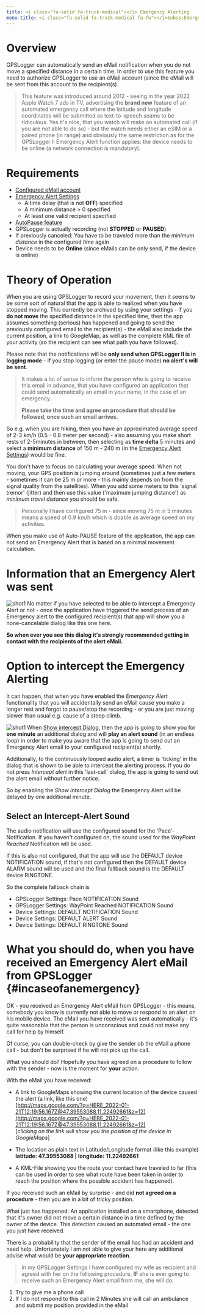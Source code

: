 ```yaml
---
title: <i class="fa-solid fa-truck-medical"></i> Emergency Alerting
menu-title: <i class="fa-solid fa-truck-medical fa-fw"></i>&nbsp;Emergency Alert
---
```

# Overview

GPSLogger can automatically send an eMail notification when you do not move a specified distance in a certain time. In
order to use this feature you need to authorize GPSLogger to use an eMail account (since the eMail will be sent from
this account to the recipient(s).

> This feature was introduced around 2012 - seeing in the year 2022 Apple Watch 7 ads in TV, advertising the **brand
> new** feature of an automated emergency call where the latitude and longitude coordinates will be submitted as
> text-to-speech seams to be ridiculous. Yes it's nice, that you watch will make an automated call (if you are not able
> to do so) - but the watch needs either an eSIM or a paired phone (in range) and obviously the same restriction as for
> the GPSLogger II Emergency Alert function applies: the device needs to be online (a network connection is mandatory).

# Requirements

- [Configured eMail account](../8140-email/)
- [Emergency Alert Settings](../8150-emergency/)
  - A time delay (that is not **OFF**) specified
  - A minimum distance > 0 specified
  - At least one valid recipient specified
- <i class="fa-solid fa-toggle-off"></i> [AutoPause feature](../8010-general/#autopause) 
- GPSLogger is actually recording (not **STOPPED** or **PAUSED**)
- If previously canceled: You have to be traveled more than the _minimum distance_ in the configured _time_ again
- Device needs to be **Online** (since eMails can be only send, if the device is online)

# Theory of Operation

When you are using GPSLogger to record your movement, then it seems to be some sort of natural that the app is able to 
realized when you have stopped moving. This currently be archived by using your settings - if you **do not move** the
specified distance in the specified time, then the app assumes something (serious) has happened and going to send the
previously configured email to the recipient(s) - the eMail also include the current position, a link to GoogleMap, as
well as the complete KML file of your activity (so the recipient can see what path you have followed).

Please note that the notifications will be **only send when GPSLogger II is in logging mode** - if you stop logging (or
enter the pause mode) **no alert's will be sent**.

> It makes a lot of sense to inform the person who is going to receive this email in advance, that you have configured
> an application that could send automatically an email in your name, in the case of an emergency.
>
> **Please take the time and agree on procedure that should be followed, once such an email arrives.** 

So e.g. when you are hiking, then you have an approximated average speed of 2-3 km/h (0.5 - 0.8 meter per second) - 
also assuming you make short rests of 2-5minutes in between, then selecting as **time delta** 5 minutes and select a
**minimum distance** of 150 m - 240 m (in the [Emergency Alert Settings](../8150-emergency/)) would be fine.

<i class="fa-solid fa-hand-point-up"></i> You don't have to focus on calculating your average speed. When not
moving, your GPS position is jumping around (sometimes just a few meters - sometimes it can be 25 m or more - this
mainly depends on from the signal quality from the satellites). When you add some meters to this 'signal tremor'
(jitter) and then use this value ('maximum jumping distance') as _minimum travel distance_ you should be safe. 

> Personally I have configured 75 m - since moving 75 m in 5 minutes means a speed of 0.9 km/h which is doable
> as average speed on my activities. 

<i class="fa-solid fa-warning"></i> When you make use of Auto-PAUSE feature of the application, the app can not send an
Emergency Alert that is based on a minimal movement calculation.

# Information that an Emergency Alert was sent

<span class="shot">![shot1](/assets/img/gpsl/emergency-sent.png)</span> No matter if you have selected to be able to
intercept a Emergency Alert or not - once the application have triggered the send process of an Emergency alert to the
configured recipient(s) that app will show you a none-cancelable dialog like this one here.

**<i class="fa-solid fa-hand-point-up"></i> So when ever you see this dialog it's strongly recommended getting in contact
with the recipients of the alert eMail.**

# Option to intercept the Emergency Alerting
It can happen, that when you have enabled the _Emergency Alert_ functionality that you will accidentally send an eMail
cause you make a longer rest and forgot to pause/stop the recording - or you are just moving slower than usual e.g.
cause of a steep climb.

<span class="shot">![shot1](/assets/img/gpsl/emergency-cancel.png)</span> When
[<i class="fa-solid fa-toggle-on"></i> Show intercept Dialog](../8150-emergency/), then the app is going to show you for
**one minute** an additional dialog and will **play an alert sound** (in an endless loop) in order to make you aware
that the app is going to send out an Emergency Alert email to your configured recipient(s) shortly.

Additionally, to the continuously looped audio alert, a timer is 'ticking' in the dialog that is shown to be able to
intercept the alerting process. If you do not press _Intercept alert_ in this 'last-call' dialog, the app is going to
send out the alert email without further notice.<br class="shot-end">

So by enabling the _Show intercept Dialog_ the Emergency Alert will be delayed by one additional minute.

## Select an Intercept-Alert Sound

The audio notification will use the configured sound for the 'Pace'-Notification. If you haven't configured on, the
sound used for the _WayPoint Reached_ Notification will be used.

If this is also not configured, that the app will use the DEFAULT device NOTIFICATION sound, if that's not configured
then the DEFAULT device ALARM sound will be used and the final fallback sound is the DEFAULT device RINGTONE.

So the complete fallback chain is
- GPSLogger Settings: Pace NOTIFICATION Sound 
- GPSLogger Settings: WayPoint Reached NOTIFICATION  Sound
- Device Settings: DEFAULT NOTIFICATION Sound
- Device Settings: DEFAULT ALERT Sound
- Device Settings: DEFAULT RINGTONE Sound

# What you should do, when you have received an Emergency Alert eMail from GPSLogger {#incaseofanemergency}

OK - you received an Emergency Alert eMail from GPSLogger - this means, somebody you know is currently not able to move
or respond to an alert on his mobile device. The eMail you have received was sent automatically - it's quite reasonable
that the person is unconscious and could not make any call for help by himself.

Of curse, you can double-check by give the sender ob the eMail a phone call - but don't be surprised if he will not pick
up the call.

What you should do? Hopefully you have agreed on a procedure to follow with the sender - now is the moment for **your**
action.

With the eMail you have received:
- A link to GoogleMaps showing the current location of the device caused the alert (a link, like this one)<br/>
  [http://maps.google.com/?q=HERE_2022-01-21T12:19:56.167Z@47.39553088,11.22492661&z=12](http://maps.google.com/?q=HERE_2022-01-21T12:19:56.167Z@47.39553088,11.22492661&z=12)<br/>
  \[_clicking on the link will show you the position of the device in GoogleMaps_\]
 
- The location as plain text in Latitude/Longitude format (like this example)<br/>
  **latitude: 47.39553088 | longitude: 11.22492661**
 
- A KML-File showing you the route your contact have traveled to far (this can be used in order to see what route have
  been taken in order to reach the position where the possible accident has happened).

If you received such an eMail by surprise - and did **not agreed on a procedure** - then you are in a bit of tricky
position.

What just has happened: An application installed on a smartphone, detected that it's owner did not move a certain
distance in a time defined by the owner of the device. This detection caused an automated email - the one you just have
received. 

There is a probability that the sender of the email has had an accident and need help. Unfortunately I am not able to
give your here any additional advise what would be **your appropriate reaction**.

> In my GPSLogger Settings I have configured my wife as recipient and agreed with her on the following procedure, **IF**
> she is ever going to receive such an Emergency Alert email from me, she will do:
1. Try to give me a phone call
2. If I do not respond to this call in 2 Minutes she will call an ambulance and submit my position provided in the eMail